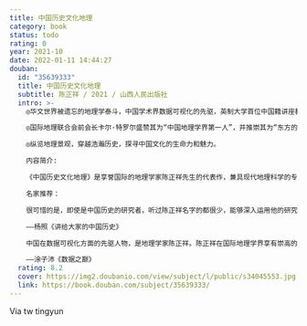 ```yaml
---
title: 中国历史文化地理
category: book
status: todo
rating: 0
year: 2021-10
date: 2022-01-11 14:44:27
douban:
  id: "35639333"
  title: 中国历史文化地理
  subtitle: 陈正祥 / 2021 / 山西人民出版社
  intro: >-
    ◎华文世界被遗忘的地理学泰斗，中国学术界数据可视化的先驱，英制大学首位中国籍讲座教授

    ◎国际地理联合会前会长卡尔·特罗尔盛赞其为“中国地理学界第一人”，并推崇其为“东方的亚历山大·冯·洪堡”

    ◎纵览地理景观，穿越浩瀚历史，探寻中国文化的生命力和魅力。

    内容简介:

    《中国历史文化地理》是享誉国际的地理学家陈正祥先生的代表作，兼具现代地理科学的专业视角和宏阔的历史视野。作者学识广博，研究角度独特，重视从正史、方志、游记等各类传统典籍中汲取素材，纵论中国大地上的大江大河、名城古迹，展现了自然景观和文化景观的时代变迁及相互影响，以及其对中国文化精神特质的塑造。作者见识深邃，论证细密，并且非常重视数据的力量，不遗余力地制作了大量精致图表，化繁为简，堪称妙品。

    名家推荐：

    很可惜的是，即使是中国历史的研究者，听过陈正祥名字的都很少，能够深入运用他的研究成果的当然就更少了。这是被忽略、被遗忘的宝藏，我真的希望有更多人能知道，能珍惜，还能将之吸收并融入我们的中国历史知识系统中。

    ——杨照《讲给大家的中国历史》

    中国在数据可视化方面的先驱人物，是地理学家陈正祥。陈正祥在国际地理学界享有崇高的声誉……陈正祥认为，“有些长篇大论说不清楚的现象，用地图来表示却可一目了然”，这些思想，正是数据可视化的目的和精髓。直到今天，他的不少作品还被世界各国的专家视为精品，被称为数据可视化的经典之作。

    ——涂子沛《数据之巅》
  rating: 8.2
  cover: https://img2.doubanio.com/view/subject/l/public/s34045553.jpg
  link: https://book.douban.com/subject/35639333/
---
```


Via tw tingyun 
